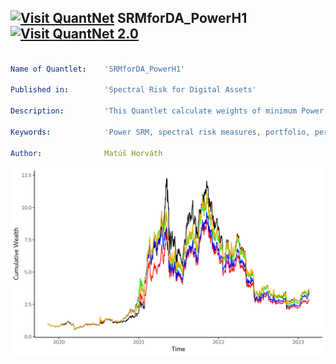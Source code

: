 ## [<img src="https://github.com/QuantLet/Styleguide-and-FAQ/blob/master/pictures/qloqo.png" alt="Visit QuantNet">](http://quantlet.de/) **SRMforDA_PowerH1** [<img src="https://github.com/QuantLet/Styleguide-and-FAQ/blob/master/pictures/QN2.png" width="60" alt="Visit QuantNet 2.0">](http://quantlet.de/)

```yaml

Name of Quantlet:    'SRMforDA_PowerH1'

Published in:        'Spectral Risk for Digital Assets'

Description:         'This Quantlet calculate weights of minimum Power SRM porfolio with gamma > 1 and performance statistics'

Keywords:            'Power SRM, spectral risk measures, portfolio, performance, Turnover, Target Turnover, Cumulative wealth, SD, Sharpe ratio, Calmar Ratio'

Author:              Matúš Horváth

```

![Picture1](Output/PWR_H1_CR_30d.jpg)

